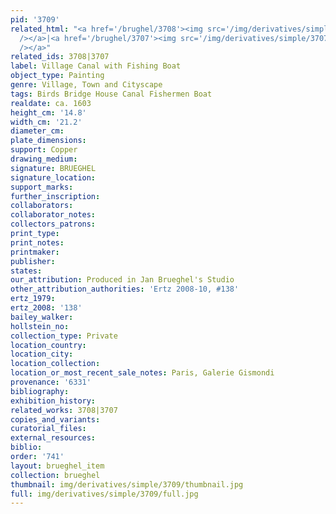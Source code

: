 ```yaml
---
pid: '3709'
related_html: "<a href='/brughel/3708'><img src='/img/derivatives/simple/3708/thumbnail.jpg'
  /></a>|<a href='/brughel/3707'><img src='/img/derivatives/simple/3707/thumbnail.jpg'
  /></a>"
related_ids: 3708|3707
label: Village Canal with Fishing Boat
object_type: Painting
genre: Village, Town and Cityscape
tags: Birds Bridge House Canal Fishermen Boat
realdate: ca. 1603
height_cm: '14.8'
width_cm: '21.2'
diameter_cm: 
plate_dimensions: 
support: Copper
drawing_medium: 
signature: BRUEGHEL
signature_location: 
support_marks: 
further_inscription: 
collaborators: 
collaborator_notes: 
collectors_patrons: 
print_type: 
print_notes: 
printmaker: 
publisher: 
states: 
our_attribution: Produced in Jan Brueghel's Studio
other_attribution_authorities: 'Ertz 2008-10, #138'
ertz_1979: 
ertz_2008: '138'
bailey_walker: 
hollstein_no: 
collection_type: Private
location_country: 
location_city: 
location_collection: 
location_or_most_recent_sale_notes: Paris, Galerie Gismondi
provenance: '6331'
bibliography: 
exhibition_history: 
related_works: 3708|3707
copies_and_variants: 
curatorial_files: 
external_resources: 
biblio: 
order: '741'
layout: brueghel_item
collection: brueghel
thumbnail: img/derivatives/simple/3709/thumbnail.jpg
full: img/derivatives/simple/3709/full.jpg
---
```

